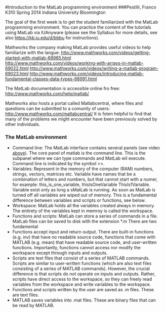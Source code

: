 #Introduction to the MatLab programming environment
###Pestilli, Franco K310 Spring 2014 Indiana University Bloomington

The goal of the first week is to get the student familiarized with the MatLab programming environment. You can practice the content of the tutorials using MatLab via IUAnyware (please see the Syllabus for more details, see also https://kb.iu.edu/d/bbbu for instructions).

Mathworks the company making MatLab provides useful videos to help familiarize with the langue:
http://www.mathworks.com/videos/getting-started-with-matlab-68985.html 
http://www.mathworks.com/videos/working-with-arrays-in-matlab-69022.html 
http://www.mathworks.com/videos/writing-a-matlab-program-69023.html 
http://www.mathworks.com/videos/introducing-matlab-fundamental-classes-data-types-68991.html 

The MatLab documentation is accessible online fro free: http://www.mathworks.com/help/matlab/

Mathworks also hosts a portal called Matlabcentral, where files and questions can be submitted to a comunity of users: http://www.mathworks.com/matlabcentral/
It is foten helpful to find that many of the problems we might encounter have been previosuly solved by other individuals.

### The MatLab environment 
- Command line: The MatLab interface contains several panels (see video [above](http://www.mathworks.com/videos/getting-started-with-matlab-68985.html)). The core panel of matlab is the command line. This is the subpanel where we can type commands and MatLab wil execute. Command line is indicated by the symbol >>.
- Variables: Represent in the memory of the computer (RAM) numbers, strings, vectors, matrices etc. Variable have names that be a combination of letters and numbers, but that cannot start with a numer, for example:
  this_is_one_variable, 
  thisIsOneVariable 
  ThisIs1Variable. 
Variable exist only as long a sMatLab is running. As soon as MatLab is turned off all variables are wiped out of memory. This is a fundamental difference between variables and scripts or functions, see below.
- Workspace: MatLab holds all the variables created always in memory. The entirety of the variables kept in memroy is called the workspace. 
- Functions and scripts: MatLab can store a series of commands in a file. MatLab files can be saved to disk with the extension *.m There are two fundamental 
- Functions accept input and return output. There are built-in functions (e.g. inv) that have no
readable source code, functions that come with MATLAB (e.g. mean) that have readable
source code, and user-written functions. Importantly, functions cannot access nor modify the
workspace except through inputs and outputs.
- Scripts are text files that consist of a series of MATLAB commands. Scripts are similar to
user-written functions (which are also text files consisting of a series of MATLAB commands).
However, the crucial difference is that scripts do not operate on inputs and outputs. Rather,
scripts have direct access to the workspace, so they can freely read variables from the
workspace and write variables to the workspace.
- Functions and scripts written by the user are saved as .m files. These are text files.
- MATLAB saves variables into .mat files. These are binary files that can be read by MATLAB.

